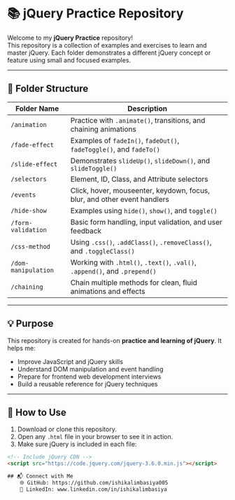 # 📚 jQuery Practice Repository

Welcome to my **jQuery Practice** repository!  
This repository is a collection of examples and exercises to learn and master jQuery. Each folder demonstrates a different jQuery concept or feature using small and focused examples.

---

## 📁 Folder Structure

| Folder Name          | Description                                                                 |
|----------------------|-----------------------------------------------------------------------------|
| `/animation`         | Practice with `.animate()`, transitions, and chaining animations             |
| `/fade-effect`       | Examples of `fadeIn()`, `fadeOut()`, `fadeToggle()`, and `fadeTo()`         |
| `/slide-effect`      | Demonstrates `slideUp()`, `slideDown()`, and `slideToggle()`                |
| `/selectors`         | Element, ID, Class, and Attribute selectors                                 |
| `/events`            | Click, hover, mouseenter, keydown, focus, blur, and other event handlers    |
| `/hide-show`         | Examples using `hide()`, `show()`, and `toggle()`                           |
| `/form-validation`   | Basic form handling, input validation, and user feedback                    |
| `/css-method`        | Using `.css()`, `.addClass()`, `.removeClass()`, and `.toggleClass()`       |
| `/dom-manipulation`  | Working with `.html()`, `.text()`, `.val()`, `.append()`, and `.prepend()`  |
| `/chaining`          | Chain multiple methods for clean, fluid animations and effects              |

---

## 💡 Purpose

This repository is created for hands-on **practice and learning of jQuery**. It helps me:

- Improve JavaScript and jQuery skills  
- Understand DOM manipulation and event handling  
- Prepare for frontend web development interviews  
- Build a reusable reference for jQuery techniques

---

## 🔧 How to Use

1. Download or clone this repository.
2. Open any `.html` file in your browser to see it in action.
3. Make sure jQuery is included in each file:

```html
<!-- Include jQuery CDN -->
<script src="https://code.jquery.com/jquery-3.6.0.min.js"></script>

## 📬 Connect with Me
    🌐 GitHub: https://github.com/ishikalimbasiya005
    💼 LinkedIn: www.linkedin.com/in/ishikalimbasiya

